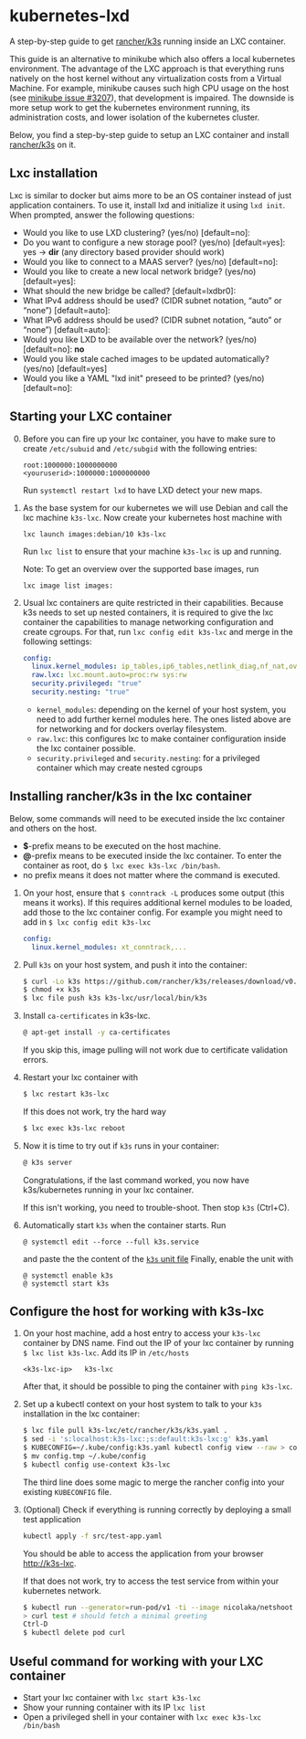 # kubernetes-lxd
A step-by-step guide to get [rancher/k3s](https://github.com/rancher/k3s) running inside an LXC container.

This guide is an alternative to minikube which also offers a local kubernetes environment.
The advantage of the LXC approach is that everything runs natively on the host kernel without any virtualization costs from a Virtual Machine.
For example, minikube causes such high CPU usage on the host (see [minikube issue #3207](https://github.com/kubernetes/minikube/issues/3207)), that development is impaired.
The downside is more setup work to get the kubernetes environment running, its administration costs, and lower isolation of the kubernetes cluster.

Below, you find a step-by-step guide to setup an LXC container and install [rancher/k3s](https://github.com/rancher/k3s) on it.

## Lxc installation

Lxc is similar to docker but aims more to be an OS container instead of just application containers.
To use it, install lxd and initialize it using `lxd init`. When prompted, answer the following questions:

  - Would you like to use LXD clustering? (yes/no) [default=no]:
  - Do you want to configure a new storage pool? (yes/no) [default=yes]: yes -> **dir** (any directory based provider should work)
  - Would you like to connect to a MAAS server? (yes/no) [default=no]:
  - Would you like to create a new local network bridge? (yes/no) [default=yes]:
  - What should the new bridge be called? [default=lxdbr0]:
  - What IPv4 address should be used? (CIDR subnet notation, “auto” or “none”) [default=auto]:
  - What IPv6 address should be used? (CIDR subnet notation, “auto” or “none”) [default=auto]:
  - Would you like LXD to be available over the network? (yes/no) [default=no]: **no**
  - Would you like stale cached images to be updated automatically? (yes/no) [default=yes]
  - Would you like a YAML "lxd init" preseed to be printed? (yes/no) [default=no]:


## Starting your LXC container

0. Before you can fire up your lxc container, you have to make sure to create `/etc/subuid` and `/etc/subgid` with the following entries:

       root:1000000:1000000000
       <youruserid>:1000000:1000000000

   Run `systemctl restart lxd` to have LXD detect your new maps.

1. As the base system for our kubernetes we will use Debian and call the lxc machine `k3s-lxc`. Now create your kubernetes host machine with

       lxc launch images:debian/10 k3s-lxc

   Run `lxc list` to ensure that your machine `k3s-lxc` is up and running.

   Note: To get an overview over the supported base images, run

       lxc image list images:


2. Usual lxc containers are quite restricted in their capabilities.
   Because k3s needs to set up nested containers, it is required to give the lxc container the capabilities to manage networking configuration and create cgroups.
   For that, run `lxc config edit k3s-lxc` and merge in the following settings:
	```yaml
	config:
	  linux.kernel_modules: ip_tables,ip6_tables,netlink_diag,nf_nat,overlay
	  raw.lxc: lxc.mount.auto=proc:rw sys:rw
	  security.privileged: "true"
	  security.nesting: "true"
	```
   - `kernel_modules`: depending on the kernel of your host system, you need to add further kernel modules here. The ones listed above are for networking and for dockers overlay filesystem.
   - `raw.lxc`: this configures lxc to make container configuration inside the lxc container possible.
   - `security.privileged` and `security.nesting`: for a privileged container which may create nested cgroups


## Installing rancher/k3s in the lxc container
Below, some commands will need to be executed inside the lxc container and others on the host.
- **$**-prefix means to be executed on the host machine.
- **@**-prefix means to be executed inside the lxc container.
  To enter the container as root, do `$ lxc exec k3s-lxc /bin/bash`.
- no prefix means it does not matter where the command is executed.

1. On your host, ensure that `$ conntrack -L` produces some output (this means it works).
   If this requires additional kernel modules to be loaded, add those to the lxc container config.
   For example you might need to add in `$ lxc config edit k3s-lxc`
   ```yaml
   config:
     linux.kernel_modules: xt_conntrack,...
   ```
2. Pull `k3s` on your host system, and push it into the container:
   ```bash
   $ curl -Lo k3s https://github.com/rancher/k3s/releases/download/v0.2.0/k3s
   $ chmod +x k3s
   $ lxc file push k3s k3s-lxc/usr/local/bin/k3s
   ```

2. Install `ca-certificates` in k3s-lxc.
   ```bash
   @ apt-get install -y ca-certificates
   ```
   If you skip this, image pulling will not work due to certificate validation errors.

3. Restart your lxc container with
   ```bash
   $ lxc restart k3s-lxc
   ```
   If this does not work, try the hard way
   ```bash
   $ lxc exec k3s-lxc reboot
   ```

3. Now it is time to try out if `k3s` runs in your container:
   ```bash
   @ k3s server
   ```
   Congratulations, if the last command worked, you now have k3s/kubernetes running in your lxc container.

   If this isn't working, you need to trouble-shoot. Then stop `k3s` (Ctrl+C).

4. Automatically start `k3s` when the container starts. Run
   ```
   @ systemctl edit --force --full k3s.service
   ```
   and paste the the content of the [`k3s` unit file](https://github.com/rancher/k3s/blob/master/k3s.service)
   Finally, enable the unit with
   ```
   @ systemctl enable k3s
   @ systemctl start k3s
   ```

## Configure the host for working with k3s-lxc

1. On your host machine, add a host entry to access your `k3s-lxc` container by DNS name.
   Find out the IP of your lxc container by running `$ lxc list k3s-lxc`.
   Add its IP in `/etc/hosts`
   ```/etc/hosts
   <k3s-lxc-ip>   k3s-lxc
   ```
   After that, it should be possible to ping the container with `ping k3s-lxc`.

2. Set up a kubectl context on your host system to talk to your `k3s` installation in the lxc container:
   ```bash
   $ lxc file pull k3s-lxc/etc/rancher/k3s/k3s.yaml .
   $ sed -i 's:localhost:k3s-lxc:;s:default:k3s-lxc:g' k3s.yaml
   $ KUBECONFIG=~/.kube/config:k3s.yaml kubectl config view --raw > config.tmp
   $ mv config.tmp ~/.kube/config
   $ kubectl config use-context k3s-lxc
   ```
   The third line does some magic to merge the rancher config into your existing `KUBECONFIG` file.

3. (Optional) Check if everything is running correctly by deploying a small test application
   ```bash
   kubectl apply -f src/test-app.yaml
   ```
   You should be able to access the application from your browser [http://k3s-lxc](http://k3s-lxc).

   If that does not work, try to access the test service from within your kubernetes network.
   ```bash
   $ kubectl run --generator=run-pod/v1 -ti --image nicolaka/netshoot curl
   > curl test # should fetch a minimal greeting
   Ctrl-D
   $ kubectl delete pod curl
   ```

## Useful command for working with your LXC container

- Start your lxc container with `lxc start k3s-lxc`
- Show your running container with its IP `lxc list`
- Open a privileged shell in your container with `lxc exec k3s-lxc /bin/bash`

